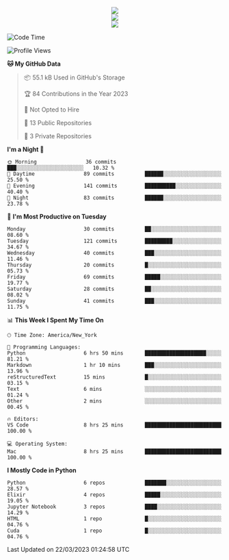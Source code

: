 
<div align="center"><img src="https://readme-typing-svg.demolab.com?font=Fira+Code&pause=1000&center=true&vCenter=true&width=435&lines=Hello%EF%BD%9E;I+LIKE+CODING%EF%BC%81;%E5%BC%B7%E5%8C%96%E5%AD%A6%E7%BF%92%E3%81%AB%E5%A4%A7%E5%A5%BD%E3%81%8D%EF%BC%81;%E6%B0%B8%E8%BF%9C%E5%96%9C%E6%AC%A2%E9%B2%A8%E9%B2%A8%EF%BC%81%EF%BC%81%EF%BC%81" />  
</div>

<div align="center"><img src="https://github-readme-stats.vercel.app/api?username=ruoyuGao&theme=black-red" />  
</div>

<div align="center">
    <img src="https://github-readme-stats.vercel.app/api/top-langs/?username=ruoyuGao&layout=compact&theme=black-red"/>
</div>

<!--START_SECTION:waka-->
![Code Time](http://img.shields.io/badge/Code%20Time-56%20hrs%2024%20mins-blue)

![Profile Views](http://img.shields.io/badge/Profile%20Views-0-blue)

**🐱 My GitHub Data** 

> 📦 55.1 kB Used in GitHub's Storage 
 > 
> 🏆 84 Contributions in the Year 2023
 > 
> 🚫 Not Opted to Hire
 > 
> 📜 13 Public Repositories 
 > 
> 🔑 3 Private Repositories 
 > 
**I'm a Night 🦉** 

```text
🌞 Morning                36 commits          ███░░░░░░░░░░░░░░░░░░░░░░   10.32 % 
🌆 Daytime                89 commits          ██████░░░░░░░░░░░░░░░░░░░   25.50 % 
🌃 Evening                141 commits         ██████████░░░░░░░░░░░░░░░   40.40 % 
🌙 Night                  83 commits          ██████░░░░░░░░░░░░░░░░░░░   23.78 % 
```
📅 **I'm Most Productive on Tuesday** 

```text
Monday                   30 commits          ██░░░░░░░░░░░░░░░░░░░░░░░   08.60 % 
Tuesday                  121 commits         █████████░░░░░░░░░░░░░░░░   34.67 % 
Wednesday                40 commits          ███░░░░░░░░░░░░░░░░░░░░░░   11.46 % 
Thursday                 20 commits          █░░░░░░░░░░░░░░░░░░░░░░░░   05.73 % 
Friday                   69 commits          █████░░░░░░░░░░░░░░░░░░░░   19.77 % 
Saturday                 28 commits          ██░░░░░░░░░░░░░░░░░░░░░░░   08.02 % 
Sunday                   41 commits          ███░░░░░░░░░░░░░░░░░░░░░░   11.75 % 
```


📊 **This Week I Spent My Time On** 

```text
🕑︎ Time Zone: America/New_York

💬 Programming Languages: 
Python                   6 hrs 50 mins       ████████████████████░░░░░   81.21 % 
Markdown                 1 hr 10 mins        ███░░░░░░░░░░░░░░░░░░░░░░   13.96 % 
reStructuredText         15 mins             █░░░░░░░░░░░░░░░░░░░░░░░░   03.15 % 
Text                     6 mins              ░░░░░░░░░░░░░░░░░░░░░░░░░   01.24 % 
Other                    2 mins              ░░░░░░░░░░░░░░░░░░░░░░░░░   00.45 % 

🔥 Editors: 
VS Code                  8 hrs 25 mins       █████████████████████████   100.00 % 

💻 Operating System: 
Mac                      8 hrs 25 mins       █████████████████████████   100.00 % 
```

**I Mostly Code in Python** 

```text
Python                   6 repos             ███████░░░░░░░░░░░░░░░░░░   28.57 % 
Elixir                   4 repos             █████░░░░░░░░░░░░░░░░░░░░   19.05 % 
Jupyter Notebook         3 repos             ████░░░░░░░░░░░░░░░░░░░░░   14.29 % 
HTML                     1 repo              █░░░░░░░░░░░░░░░░░░░░░░░░   04.76 % 
Cuda                     1 repo              █░░░░░░░░░░░░░░░░░░░░░░░░   04.76 % 
```




 Last Updated on 22/03/2023 01:24:58 UTC
<!--END_SECTION:waka-->
